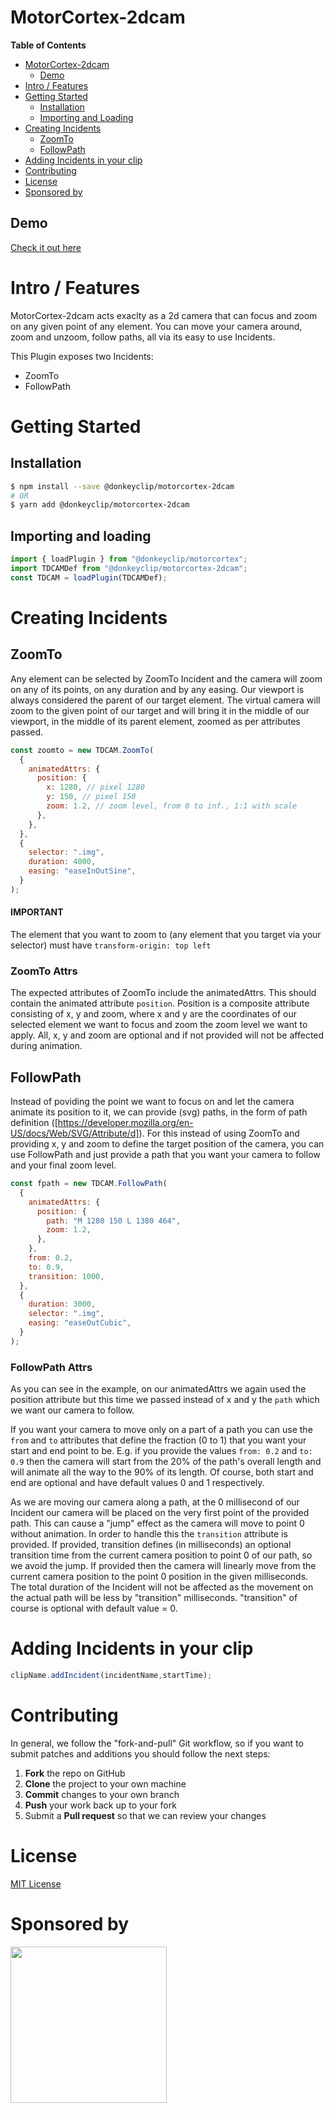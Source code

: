 # MotorCortex-2dcam

**Table of Contents**

- [MotorCortex-2dcam](#motorcortex-2dcam)
  - [Demo](#demo)
- [Intro / Features](#intro--features)
- [Getting Started](#getting-started)
  - [Installation](#installation)
  - [Importing and Loading](#importing-and-loading)
- [Creating Incidents](#creating-incidents)
  - [ZoomTo](#zoomto)
  - [FollowPath](#followpath)
- [Adding Incidents in your clip](#adding-incidents-in-your-clip)
- [Contributing](#contributing)
- [License](#license)
- [Sponsored by](#sponsored-by)

## Demo

[Check it out here](https://donkeyclip.github.io/motorcortex-2dcam/demo/)

# Intro / Features

MotorCortex-2dcam acts exaclty as a 2d camera that can focus and zoom on
any given point of any element.
You can move your camera around, zoom and unzoom, follow paths, all
via its easy to use Incidents.

This Plugin exposes two Incidents:
- ZoomTo
- FollowPath

# Getting Started

## Installation

```bash
$ npm install --save @donkeyclip/motorcortex-2dcam
# OR
$ yarn add @donkeyclip/motorcortex-2dcam
```

## Importing and loading

```javascript
import { loadPlugin } from "@donkeyclip/motorcortex";
import TDCAMDef from "@donkeyclip/motorcortex-2dcam";
const TDCAM = loadPlugin(TDCAMDef);
```

# Creating Incidents

## ZoomTo

Any element can be selected by ZoomTo Incident and the camera will zoom
on any of its points, on any duration and by any easing.
Our viewport is always considered the parent of our target element. The
virtual camera will zoom to the given point of our target and will bring it in the middle
of our viewport, in the middle of its parent element, zoomed as per attributes passed.

```javascript
const zoomto = new TDCAM.ZoomTo(
  {
    animatedAttrs: {
      position: {
        x: 1280, // pixel 1280
        y: 150, // pixel 150
        zoom: 1.2, // zoom level, from 0 to inf., 1:1 with scale
      },
    },
  },
  {
    selector: ".img",
    duration: 4000,
    easing: "easeInOutSine",
  }
);
```

#### IMPORTANT

The element that you want to zoom to (any element that you target via your selector) must have `transform-origin: top left`

### ZoomTo Attrs
The expected attributes of ZoomTo include the animatedAttrs. This should contain the animated attribute `position`.
Position is a composite attribute consisting of x, y and zoom, where x and y are the coordinates of our selected element we want to focus and zoom the zoom level we want to apply.
All, x, y and zoom are optional and if not provided will not be affected during animation.

## FollowPath

Instead of poviding the point we want to focus on and let the camera animate its position
to it, we can provide (svg) paths, in the form of path definition ([https://developer.mozilla.org/en-US/docs/Web/SVG/Attribute/d]). 
For this instead of using ZoomTo and providing x, y and zoom to define the target position of the camera,
you can use FollowPath and just provide a path that you want your camera to follow and your final zoom
level.

```javascript
const fpath = new TDCAM.FollowPath(
  {
    animatedAttrs: {
      position: {
        path: "M 1280 150 L 1380 464",
        zoom: 1.2,
      },
    },
    from: 0.2,
    to: 0.9,
    transition: 1000,
  },
  {
    duration: 3000,
    selector: ".img",
    easing: "easeOutCubic",
  }
);
```
### FollowPath Attrs
As you can see in the example, on our animatedAttrs we again used the position attribute but this
time we passed instead of x and y the `path` which we want our camera to follow.

If you want your camera to move only on a part of a path you can use the `from` and `to` attributes
that define the fraction (0 to 1) that you want your start and end point to be. E.g. if you
provide the values `from: 0.2` and `to: 0.9` then the camera will start from the 20% of the path's overall length and
will animate all the way to the 90% of its length. Of course, both start and end are optional and have
default values 0 and 1 respectively.

As we are moving our camera along a path, at the 0 millisecond of our Incident our camera will be placed on
the very first point of the provided path. This can cause a "jump" effect as the camera will
move to point 0 without animation. In order to handle this the `transition` attribute
is provided. If provided, transition defines (in milliseconds) an optional transition time from the current
camera position to point 0 of our path, so we avoid the jump. If provided then the camera will linearly move from
the current camera position to the point 0 position in the given milliseconds. The total duration of the
Incident will not be affected as the movement on the actual path will be
less by "transition" milliseconds. "transition" of course is optional with default value = 0.

# Adding Incidents in your clip

```javascript
clipName.addIncident(incidentName,startTime);
```

# Contributing 

In general, we follow the "fork-and-pull" Git workflow, so if you want to submit patches and additions you should follow the next steps:
1.	**Fork** the repo on GitHub
2.	**Clone** the project to your own machine
3.	**Commit** changes to your own branch
4.	**Push** your work back up to your fork
5.	Submit a **Pull request** so that we can review your changes


# License

[MIT License](https://opensource.org/licenses/MIT)

# Sponsored by
[<img src="https://presskit.donkeyclip.com/logos/donkey%20clip%20logo.svg" width=250></img>](https://donkeyclip.com)
